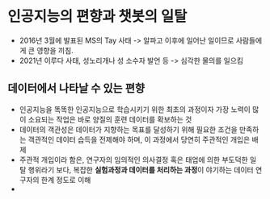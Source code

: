 # 인공지능의 편향과 챗봇의 일탈
- 2016년 3월에 발표된 MS의 Tay 사태 -> 알파고 이후에 일어난 일이므로 사람들에게 큰 영향을 끼침.
- 2021년 이루다 사태, 성노리개나 성 소수자 발언 등 -> 심각한 물의를 일으킴

## 데이터에서 나타날 수 있는 편향
- 인공지능을 똑똑한 인공지능으로 학습시키기 위한 최초의 과정이자 가장 노력이 많이 소요되는 작업은 바로 양질의 훈련 데이터를 확보하는 것
- 데이터의 객관성은 데이터가 지향하는 목표를 달성하기 위해 필요한 조건을 만족하는 객관적인 데이터 습득을 전제해야 하며, 이 과정에서 당연히 주관적인 개입은 배제
- 주관적 개입이라 함은, 연구자의 임의적인 의사결정 혹은 태업에 의한 부도덕한 일탈 행위라기 보다, 복잡한 **실험과정과 데이터를 처리하는 과정**이 야기하는 데이터 연구자의 한계 정도로 이해
- 
